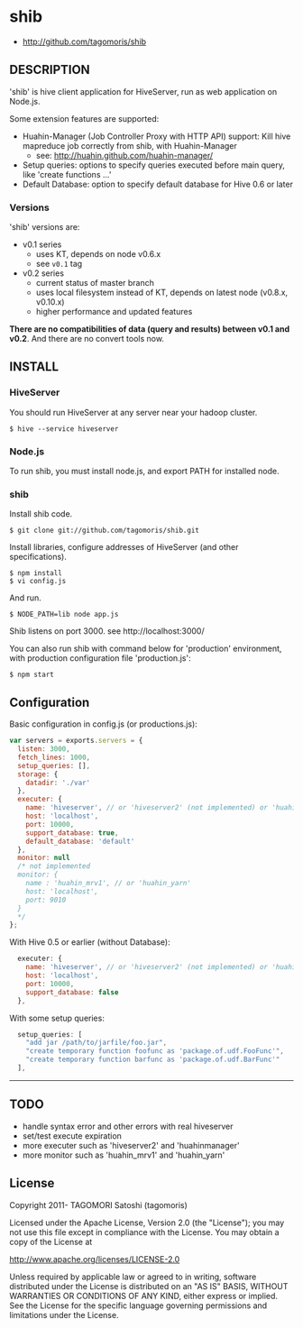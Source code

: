 # shib

* http://github.com/tagomoris/shib

## DESCRIPTION

'shib' is hive client application for HiveServer, run as web application on Node.js.

Some extension features are supported:

* Huahin-Manager (Job Controller Proxy with HTTP API) support: Kill hive mapreduce job correctly from shib, with Huahin-Manager
  * see: http://huahin.github.com/huahin-manager/
* Setup queries: options to specify queries executed before main query, like 'create functions ...'
* Default Database: option to specify default database for Hive 0.6 or later

### Versions

'shib' versions are:

* v0.1 series
  * uses KT, depends on node v0.6.x
  * see `v0.1` tag
* v0.2 series
  * current status of master branch
  * uses local filesystem instead of KT, depends on latest node (v0.8.x, v0.10.x)
  * higher performance and updated features

**There are no compatibilities of data (query and results) between v0.1 and v0.2**. And there are no convert tools now.

## INSTALL

### HiveServer

You should run HiveServer at any server near your hadoop cluster.

    $ hive --service hiveserver

### Node.js

To run shib, you must install node.js, and export PATH for installed node.

### shib

Install shib code.

    $ git clone git://github.com/tagomoris/shib.git

Install libraries, configure addresses of HiveServer (and other specifications).

    $ npm install
    $ vi config.js

And run.

    $ NODE_PATH=lib node app.js

Shib listens on port 3000. see http://localhost:3000/

You can also run shib with command below for 'production' environment, with production configuration file 'production.js':

    $ npm start

## Configuration

Basic configuration in config.js (or productions.js):

```js
var servers = exports.servers = {
  listen: 3000,
  fetch_lines: 1000,
  setup_queries: [],
  storage: {
    datadir: './var'
  },
  executer: {
    name: 'hiveserver', // or 'hiveserver2' (not implemented) or 'huahinmanager' (not implemented)
    host: 'localhost',
    port: 10000,
    support_database: true,
    default_database: 'default'
  },
  monitor: null
  /* not implemented
  monitor: {
    name : 'huahin_mrv1', // or 'huahin_yarn'
    host: 'localhost',
    port: 9010
  }
  */
};
```

With Hive 0.5 or earlier (without Database):

```js
  executer: {
    name: 'hiveserver', // or 'hiveserver2' (not implemented) or 'huahinmanager' (not implemented)
    host: 'localhost',
    port: 10000,
    support_database: false
  },
```

With some setup queries:

```js
  setup_queries: [
    "add jar /path/to/jarfile/foo.jar",
    "create temporary function foofunc as 'package.of.udf.FooFunc'",
    "create temporary function barfunc as 'package.of.udf.BarFunc'"
  ],
```

* * * * *

## TODO

* handle syntax error and other errors with real hiveserver
* set/test execute expiration
* more executer such as 'hiveserver2' and 'huahinmanager'
* more monitor such as 'huahin\_mrv1' and 'huahin\_yarn'

## License

Copyright 2011- TAGOMORI Satoshi (tagomoris)

Licensed under the Apache License, Version 2.0 (the "License");
you may not use this file except in compliance with the License.
You may obtain a copy of the License at

   http://www.apache.org/licenses/LICENSE-2.0

Unless required by applicable law or agreed to in writing, software
distributed under the License is distributed on an "AS IS" BASIS,
WITHOUT WARRANTIES OR CONDITIONS OF ANY KIND, either express or implied.
See the License for the specific language governing permissions and
limitations under the License.
